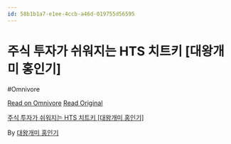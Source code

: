 ```yaml
---
id: 58b1b1a7-e1ee-4ccb-a46d-019755d56595
---
```


# 주식 투자가 쉬워지는 HTS 치트키 [대왕개미 홍인기]
#Omnivore
 
[Read on Omnivore](https://omnivore.app/me/https-youtube-com-watch-v-i-dlb-7-r-jw-2-ew-19339e34d01)
[Read Original](https://youtube.com/watch?v=iDLB7rJw2ew)
 
[주식 투자가 쉬워지는 HTS 치트키 \[대왕개미 홍인기\]](https://youtube.com/watch?v=iDLB7rJw2ew)

By [대왕개미 홍인기](https://www.youtube.com/@%EB%8C%80%EC%99%95%EA%B0%9C%EB%AF%B8%ED%99%8D%EC%9D%B8%EA%B8%B0)